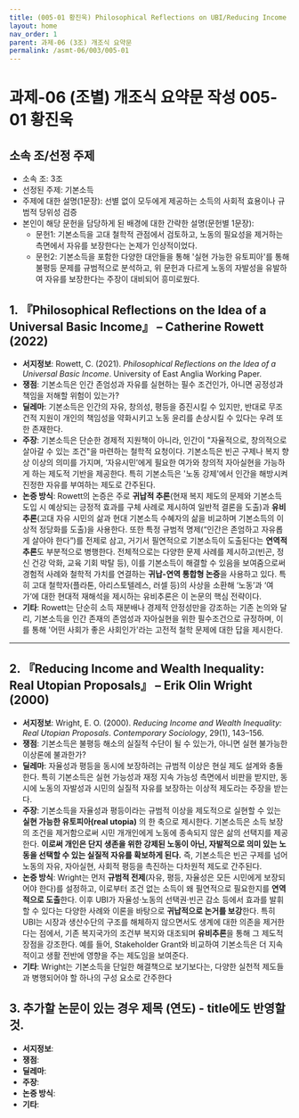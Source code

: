 ```yaml
---
title: (005-01 황진욱) Philosophical Reflections on UBI/Reducing Income Inequality
layout: home
nav_order: 1
parent: 과제-06 (3조) 개조식 요약문
permalink: /asmt-06/003/005-01
---
```


# 과제-06 (조별) 개조식 요약문 작성 005-01 황진욱

## 소속 조/선정 주제

- 소속 조: 3조
- 선정된 주제: 기본소득
- 주제에 대한 설명(1문장): 선별 없이 모두에게 제공하는 소득의 사회적 효용이나 규범적 당위성 검증
- 본인이 해당 문헌을 담당하게 된 배경에 대한 간략한 설명(문헌별 1문장):  
  - 문헌1: 기본소득을 고대 철학적 관점에서 검토하고, 노동의 필요성을 제거하는 측면에서 자유를 보장한다는 논제가 인상적이었다.
  - 문헌2: 기본소득을 포함한 다양한 대안들을 통해 '실현 가능한 유토피아'를 통해 불평등 문제를 규범적으로 분석하고, 위 문헌과 다르게 노동의 자발성을 유발하여 자유를 보장한다는 주장이 대비되어 흥미로웠다.

## 1. 『Philosophical Reflections on the Idea of a Universal Basic Income』 – Catherine Rowett (2022)

- **서지정보**: Rowett, C. (2021). _Philosophical Reflections on the Idea of a Universal Basic Income_. University of East Anglia Working Paper.
- **쟁점**: 기본소득은 인간 존엄성과 자유를 실현하는 필수 조건인가, 아니면 공정성과 책임을 저해할 위험이 있는가?
- **딜레마**: 기본소득은 인간의 자유, 창의성, 평등을 증진시킬 수 있지만, 반대로 무조건적 지원이 개인의 책임성을 약화시키고 노동 윤리를 손상시킬 수 있다는 우려 또한 존재한다.
- **주장**: 기본소득은 단순한 경제적 지원책이 아니라, 인간이 "자율적으로, 창의적으로 살아갈 수 있는 조건"을 마련하는 철학적 요청이다. 기본소득은 빈곤 구제나 복지 향상 이상의 의미를 가지며, ‘자유시민’에게 필요한 여가와 창의적 자아실현을 가능하게 하는 제도적 기반을 제공한다. 특히 기본소득은 '노동 강제'에서 인간을 해방시켜 진정한 자유를 부여하는 제도로 간주된다.
- **논증 방식**: Rowett의 논증은 주로 **귀납적 추론**(현재 복지 제도의 문제와 기본소득 도입 시 예상되는 긍정적 효과를 구체 사례로 제시하여 일반적 결론을 도출)과 **유비추론**(고대 자유 시민의 삶과 현대 기본소득 수혜자의 삶을 비교하며 기본소득의 이상적 정당화를 도출)을 사용한다. 또한 특정 규범적 명제(“인간은 존엄하고 자유롭게 살아야 한다”)를 전제로 삼고, 거기서 필연적으로 기본소득이 도출된다는 **연역적 추론**도 부분적으로 병행한다. 전체적으로는 다양한 문제 사례를 제시하고(빈곤, 정신 건강 악화, 교육 기회 박탈 등), 이를 기본소득이 해결할 수 있음을 보여줌으로써 경험적 사례와 철학적 가치를 연결하는 **귀납-연역 통합형 논증**을 사용하고 있다. 특히 고대 철학자(플라톤, 아리스토텔레스, 러셀 등)의 사상을 소환해 ‘노동’과 ‘여가’에 대한 현대적 재해석을 제시하는 유비추론은 이 논문의 핵심 전략이다.
- **기타**: Rowett는 단순히 소득 재분배나 경제적 안정성만을 강조하는 기존 논의와 달리, 기본소득을 인간 존재의 존엄성과 자아실현을 위한 필수조건으로 규정하며, 이를 통해 '어떤 사회가 좋은 사회인가'라는 고전적 철학 문제에 대한 답을 제시한다.

---

## 2. 『Reducing Income and Wealth Inequality: Real Utopian Proposals』 – Erik Olin Wright (2000)

- **서지정보**: Wright, E. O. (2000). _Reducing Income and Wealth Inequality: Real Utopian Proposals_. _Contemporary Sociology_, 29(1), 143–156.
- **쟁점**: 기본소득은 불평등 해소의 실질적 수단이 될 수 있는가, 아니면 실현 불가능한 이상론에 불과한가?
- **딜레마**: 자율성과 평등을 동시에 보장하려는 규범적 이상은 현실 제도 설계와 충돌한다. 특히 기본소득은 실현 가능성과 재정 지속 가능성 측면에서 비판을 받지만, 동시에 노동의 자발성과 시민의 실질적 자유를 보장하는 이상적 제도라는 주장을 받는다.
- **주장**: 기본소득을 자율성과 평등이라는 규범적 이상을 제도적으로 실현할 수 있는 **실현 가능한 유토피아(real utopia)** 의 한 축으로 제시한다. 기본소득은 소득 보장의 조건을 제거함으로써 시민 개개인에게 노동에 종속되지 않은 삶의 선택지를 제공한다. **이로써 개인은 단지 생존을 위한 강제된 노동이 아닌, 자발적으로 의미 있는 노동을 선택할 수 있는 실질적 자유를 확보하게 된다.** 즉, 기본소득은 빈곤 구제를 넘어 노동의 자유, 자아실현, 사회적 평등을 촉진하는 다차원적 제도로 간주된다.
- **논증 방식**: Wright는 먼저 **규범적 전제**(자유, 평등, 자율성은 모든 시민에게 보장되어야 한다)를 설정하고, 이로부터 조건 없는 소득이 왜 필연적으로 필요한지를 **연역적으로 도출**한다. 이후 UBI가 자율성·노동의 선택권·빈곤 감소 등에서 효과를 발휘할 수 있다는 다양한 사례와 이론을 바탕으로 **귀납적으로 논거를 보강**한다. 특히 UBI는 시장과 생산수단의 구조를 해체하지 않으면서도 생계에 대한 의존을 제거한다는 점에서, 기존 복지국가의 조건부 복지와 대조되며 **유비추론**을 통해 그 제도적 장점을 강조한다. 예를 들어, Stakeholder Grant와 비교하여 기본소득은 더 지속적이고 생활 전반에 영향을 주는 제도임을 보여준다.
- **기타**: Wright는 기본소득을 단일한 해결책으로 보기보다는, 다양한 실천적 제도들과 병행되어야 할 하나의 구성 요소로 간주한다

## 3. 추가할 논문이 있는 경우 제목 (연도) - title에도 반영할 것.

- **서지정보**: 
- **쟁점**: 
- **딜레마**: 
- **주장**:   
- **논증 방식**: 
- **기타**: 